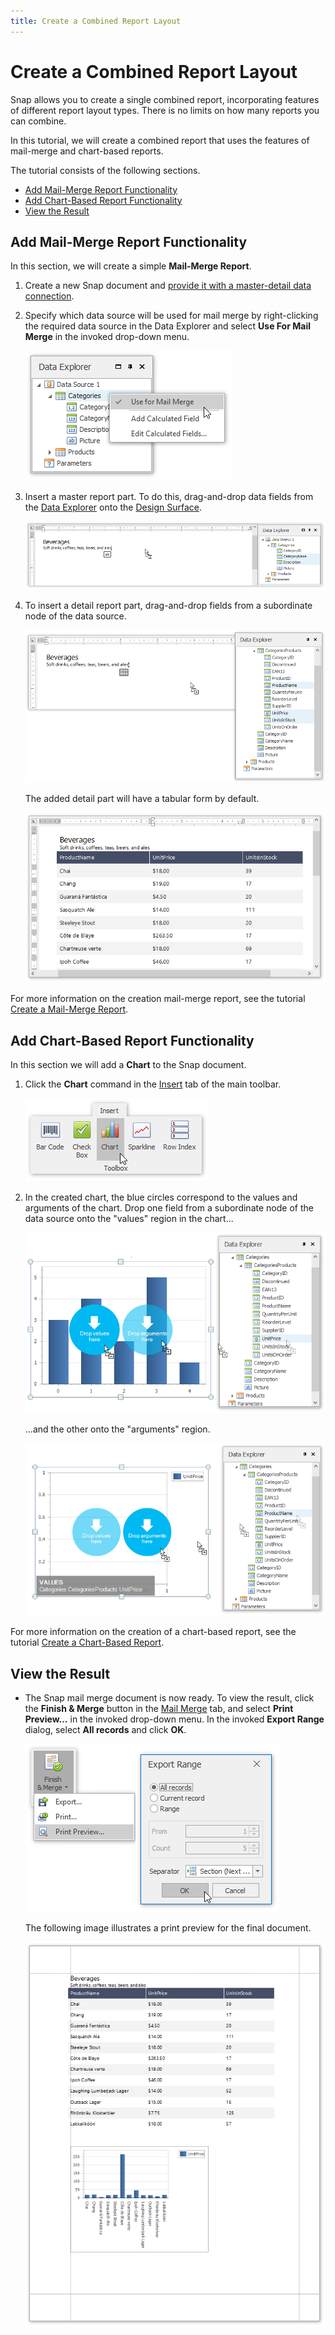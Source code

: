 ```yaml
---
title: Create a Combined Report Layout
---
```

# Create a Combined Report Layout
Snap allows you to create a single combined report, incorporating features of different report layout types. There is no limits on how many reports you can combine.

In this tutorial, we will create a combined report that uses the features of mail-merge and chart-based reports.

The tutorial consists of the following sections.
* [Add Mail-Merge Report Functionality](#mailmerge)
* [Add Chart-Based Report Functionality](#chart)
* [View the Result](#result)

## <a name="mailmerge"/>Add Mail-Merge Report Functionality
In this section, we will create a simple **Mail-Merge Report**.
1. Create a new Snap document and [provide it with a master-detail data connection](../connect-to-data/create-a-master-detail-data-source.md).
2. Specify which data source will be used for mail merge by right-clicking the required data source in the Data Explorer and select **Use For Mail Merge** in the invoked drop-down menu.
	
	![combined-report-0](../../../images/img23854.png)
3. Insert a master report part. To do this, drag-and-drop data fields from the [Data Explorer](../graphical-user-interface/snap-application-elements/data-explorer.md) onto the  [Design Surface](../graphical-user-interface/snap-application-elements/design-surface.md).
	
	![combined-report-1](../../../images/img23857.png)
4. To insert a detail report part, drag-and-drop fields from a subordinate node of the data source.
	
	![combined-report-2](../../../images/img23858.png)
	
	The added detail part will have a tabular form by default.
	
	![combined-report-7](../../../images/img23864.png)

For more information on the creation mail-merge report, see the tutorial [Create a Mail-Merge Report](create-a-mail-merge-report.md).

## <a name="chart"/>Add Chart-Based Report Functionality
In this section we will add a **Chart** to the Snap document.
1. Click the **Chart** command in the [Insert](../graphical-user-interface/main-toolbar/general-tools-insert.md) tab of the main toolbar.
	
	![combined-report-3](../../../images/img23859.png)
2. In the created chart, the blue circles correspond to the values and arguments of the chart. Drop one field from a subordinate node of the data source onto the "values" region in the chart...
	
	![combined-report-4](../../../images/img23860.png)
	
	...and the other onto the "arguments" region.
	
	![combined-report-5](../../../images/img23861.png)

For more information on the creation of a chart-based report, see the tutorial [Create a Chart-Based Report](create-a-chart-based-report.md).

## <a name="result"/>View the Result
* The Snap mail merge document is now ready. To view the result, click the **Finish &amp; Merge** button in the [Mail Merge](../graphical-user-interface/main-toolbar/data-tools-mail-merge.md) tab, and select **Print Preview...** in the invoked  drop-down menu. In the invoked **Export Range** dialog, select **All records** and click **OK**.
	
	![snap-mail-merge-print-preview](../../../images/img22411.png)
	
	The following image illustrates a print preview for the final document.
	
	![combined-report-6](../../../images/img23862.png)